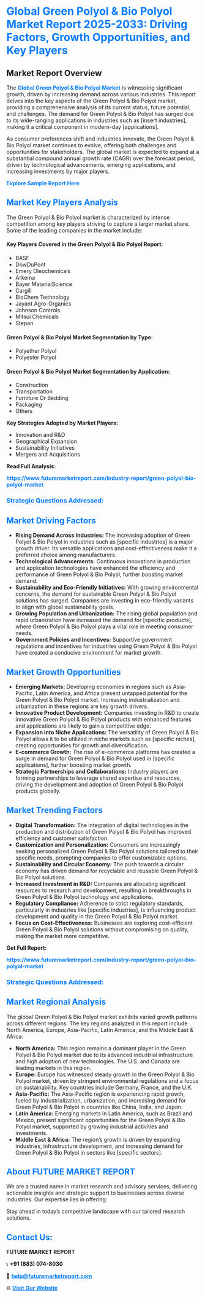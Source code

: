 <h1 style="color: #007BFF;">Global Green Polyol & Bio Polyol Market Report 2025-2033: Driving Factors, Growth Opportunities, and Key Players</h1>

<section id="overview">
<h2>Market Report Overview</h2>
<p>The <a href="https://www.futuremarketreport.com/industry-report/green-polyol-bio-polyol-market" style="color: #007BFF; text-decoration: none;"><strong>Global Green Polyol & Bio Polyol Market</strong></a> is witnessing significant growth, driven by increasing demand across various industries. This report delves into the key aspects of the Green Polyol & Bio Polyol market, providing a comprehensive analysis of its current status, future potential, and challenges. The demand for Green Polyol & Bio Polyol has surged due to its wide-ranging applications in industries such as [insert industries], making it a critical component in modern-day [applications].</p>
<p>As consumer preferences shift and industries innovate, the Green Polyol & Bio Polyol market continues to evolve, offering both challenges and opportunities for stakeholders. The global market is expected to expand at a substantial compound annual growth rate (CAGR) over the forecast period, driven by technological advancements, emerging applications, and increasing investments by major players.</p>
</section>

<section id="overview">
<p><a href="https://www.futuremarketreport.com/request-sample/reportId=61766" style="color: #007BFF; text-decoration: none;"><strong>Explore Sample Report Here</strong></a></p>
</section>

<section id="key-players">
<h2 style="color: #007BFF;">Market Key Players Analysis</h2>
<p>The Green Polyol & Bio Polyol market is characterized by intense competition among key players striving to capture a larger market share. Some of the leading companies in the market include:</p>
<h4>Key Players Covered in the Green Polyol & Bio Polyol Report:</h4>
<ul><li>BASF</li><li>DowDuPont</li><li>Emery Oleochemicals</li><li>Arkema</li><li>Bayer MaterialScience</li><li>Cargill</li><li>BioChem Technology</li><li>Jayant Agro-Organics</li><li>Johnson Controls</li><li>Mitsui Chemicals</li><li>Stepan</li></ul>
<h4>Green Polyol & Bio Polyol Market Segmentation by Type:</h4>
<ul><li>Polyether Polyol</li><li>Polyester Polyol</li></ul>

<h4>Green Polyol & Bio Polyol Market Segmentation by Application:</h4>
<ul><li>Construction</li><li>Transportation</li><li>Furniture Or Bedding</li><li>Packaging</li><li>Others</li></ul>
<p><strong>Key Strategies Adopted by Market Players:</strong></p>
<ul>
<li>Innovation and R&D</li>
<li>Geographical Expansion</li>
<li>Sustainability Initiatives</li>
<li>Mergers and Acquisitions</li>
</ul>
</section>

<section>
<p><strong>Read Full Analysis: </strong></p><a href="https://www.futuremarketreport.com/industry-report/green-polyol-bio-polyol-market" style="color: #007BFF; text-decoration: none;"><strong>https://www.futuremarketreport.com/industry-report/green-polyol-bio-polyol-market</strong></a>
<h3 style="color: #007BFF;">Strategic Questions Addressed:</h3>
</section>

<section id="driving-factors">
<h2 style="color: #007BFF;">Market Driving Factors</h2>
<ul>
<li><strong>Rising Demand Across Industries:</strong> The increasing adoption of Green Polyol & Bio Polyol in industries such as [specific industries] is a major growth driver. Its versatile applications and cost-effectiveness make it a preferred choice among manufacturers.</li>
<li><strong>Technological Advancements:</strong> Continuous innovations in production and application technologies have enhanced the efficiency and performance of Green Polyol & Bio Polyol, further boosting market demand.</li>
<li><strong>Sustainability and Eco-Friendly Initiatives:</strong> With growing environmental concerns, the demand for sustainable Green Polyol & Bio Polyol solutions has surged. Companies are investing in eco-friendly variants to align with global sustainability goals.</li>
<li><strong>Growing Population and Urbanization:</strong> The rising global population and rapid urbanization have increased the demand for [specific products], where Green Polyol & Bio Polyol plays a vital role in meeting consumer needs.</li>
<li><strong>Government Policies and Incentives:</strong> Supportive government regulations and incentives for industries using Green Polyol & Bio Polyol have created a conducive environment for market growth.</li>
</ul>
</section>

<section id="growth-opportunities">
<h2 style="color: #007BFF;">Market Growth Opportunities</h2>
<ul>
<li><strong>Emerging Markets:</strong> Developing economies in regions such as Asia-Pacific, Latin America, and Africa present untapped potential for the Green Polyol & Bio Polyol market. Increasing industrialization and urbanization in these regions are key growth drivers.</li>
<li><strong>Innovative Product Development:</strong> Companies investing in R&D to create innovative Green Polyol & Bio Polyol products with enhanced features and applications are likely to gain a competitive edge.</li>
<li><strong>Expansion into Niche Applications:</strong> The versatility of Green Polyol & Bio Polyol allows it to be utilized in niche markets such as [specific niches], creating opportunities for growth and diversification.</li>
<li><strong>E-commerce Growth:</strong> The rise of e-commerce platforms has created a surge in demand for Green Polyol & Bio Polyol used in [specific applications], further boosting market growth.</li>
<li><strong>Strategic Partnerships and Collaborations:</strong> Industry players are forming partnerships to leverage shared expertise and resources, driving the development and adoption of Green Polyol & Bio Polyol products globally.</li>
</ul>
</section>

<section id="trending-factors">
<h2 style="color: #007BFF;">Market Trending Factors</h2>
<ul>
<li><strong>Digital Transformation:</strong> The integration of digital technologies in the production and distribution of Green Polyol & Bio Polyol has improved efficiency and customer satisfaction.</li>
<li><strong>Customization and Personalization:</strong> Consumers are increasingly seeking personalized Green Polyol & Bio Polyol solutions tailored to their specific needs, prompting companies to offer customizable options.</li>
<li><strong>Sustainability and Circular Economy:</strong> The push towards a circular economy has driven demand for recyclable and reusable Green Polyol & Bio Polyol solutions.</li>
<li><strong>Increased Investment in R&D:</strong> Companies are allocating significant resources to research and development, resulting in breakthroughs in Green Polyol & Bio Polyol technology and applications.</li>
<li><strong>Regulatory Compliance:</strong> Adherence to strict regulatory standards, particularly in industries like [specific industries], is influencing product development and quality in the Green Polyol & Bio Polyol market.</li>
<li><strong>Focus on Cost-Effectiveness:</strong> Businesses are exploring cost-efficient Green Polyol & Bio Polyol solutions without compromising on quality, making the market more competitive.</li>
</ul>
</section>

<section>
<p><strong>Get Full Report: </strong></p><a href="https://www.futuremarketreport.com/industry-report/green-polyol-bio-polyol-market" style="color: #007BFF; text-decoration: none;"><strong>https://www.futuremarketreport.com/industry-report/green-polyol-bio-polyol-market</strong></a>
<h3 style="color: #007BFF;">Strategic Questions Addressed:</h3>
</section>


<section id="regional-analysis">
<h2 style="color: #007BFF;">Market Regional Analysis</h2>
<p>The global Green Polyol & Bio Polyol market exhibits varied growth patterns across different regions. The key regions analyzed in this report include North America, Europe, Asia-Pacific, Latin America, and the Middle East & Africa:</p>
<ul>
<li><strong>North America:</strong> This region remains a dominant player in the Green Polyol & Bio Polyol market due to its advanced industrial infrastructure and high adoption of new technologies. The U.S. and Canada are leading markets in this region.</li>
<li><strong>Europe:</strong> Europe has witnessed steady growth in the Green Polyol & Bio Polyol market, driven by stringent environmental regulations and a focus on sustainability. Key countries include Germany, France, and the U.K.</li>
<li><strong>Asia-Pacific:</strong> The Asia-Pacific region is experiencing rapid growth, fueled by industrialization, urbanization, and increasing demand for Green Polyol & Bio Polyol in countries like China, India, and Japan.</li>
<li><strong>Latin America:</strong> Emerging markets in Latin America, such as Brazil and Mexico, present significant opportunities for the Green Polyol & Bio Polyol market, supported by growing industrial activities and investments.</li>
<li><strong>Middle East & Africa:</strong> The region’s growth is driven by expanding industries, infrastructure development, and increasing demand for Green Polyol & Bio Polyol in sectors like [specific sectors].</li>
</ul>
</section>

<footer>
<h2 style="color: #007BFF;">About FUTURE MARKET REPORT</h2>
<p>We are a trusted name in market research and advisory services, delivering actionable insights and strategic support to businesses across diverse industries. Our expertise lies in offering:</p>

<p>Stay ahead in today’s competitive landscape with our tailored research solutions.</p>

<h2 style="color: #007BFF;">Contact Us:</h2>
<p><strong>FUTURE MARKET REPORT</strong></p>
<p>📞 <strong>+91 (883) 074-8030</strong></p>
<p>📧 <strong><a href="mailto:help@futuremarketreport.com" style="color: #007BFF;">help@futuremarketreport.com</a></strong></p>
<p>🌐 <strong><a href="https://www.futuremarketreport.com/" style="color: #007BFF;">Visit Our Website</a></strong></p>
</footer>